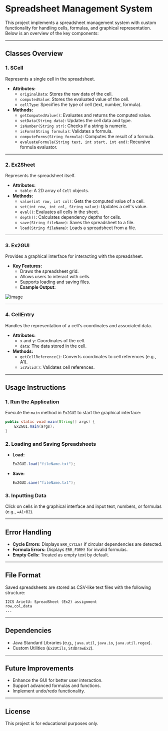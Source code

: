 # Spreadsheet Management System

This project implements a spreadsheet management system with custom functionality for handling cells, formulas, and graphical representation. Below is an overview of the key components:

---

## **Classes Overview**

### **1. SCell**
Represents a single cell in the spreadsheet.
- **Attributes:**
  - `originalData`: Stores the raw data of the cell.
  - `computedValue`: Stores the evaluated value of the cell.
  - `cellType`: Specifies the type of cell (text, number, formula).
- **Methods:**
  - `getComputedValue()`: Evaluates and returns the computed value.
  - `setData(String data)`: Updates the cell data and type.
  - `isNumber(String str)`: Checks if a string is numeric.
  - `isForm(String formula)`: Validates a formula.
  - `computeForms(String formula)`: Computes the result of a formula.
  - `evaluateFormula(String text, int start, int end)`: Recursive formula evaluator.

---

### **2. Ex2Sheet**
Represents the spreadsheet itself.
- **Attributes:**
  - `table`: A 2D array of `Cell` objects.
- **Methods:**
  - `value(int row, int col)`: Gets the computed value of a cell.
  - `set(int row, int col, String value)`: Updates a cell's value.
  - `eval()`: Evaluates all cells in the sheet.
  - `depth()`: Calculates dependency depths for cells.
  - `save(String fileName)`: Saves the spreadsheet to a file.
  - `load(String fileName)`: Loads a spreadsheet from a file.

---

### **3. Ex2GUI**
Provides a graphical interface for interacting with the spreadsheet.
- **Key Features:**
  - Draws the spreadsheet grid.
  - Allows users to interact with cells.
  - Supports loading and saving files.
  - **Example Output:**

![image](https://github.com/user-attachments/assets/c2b49ab3-908d-463a-8430-9c27e330a0e3)

---

### **4. CellEntry**
Handles the representation of a cell's coordinates and associated data.
- **Attributes:**
  - `x` and `y`: Coordinates of the cell.
  - `data`: The data stored in the cell.
- **Methods:**
  - `getCellReference()`: Converts coordinates to cell references (e.g., A1).
  - `isValid()`: Validates cell references.

---

## **Usage Instructions**

### **1. Run the Application**
Execute the `main` method in `Ex2GUI` to start the graphical interface:
```java
public static void main(String[] args) {
    Ex2GUI.main(args);
}
```

### **2. Loading and Saving Spreadsheets**
- **Load:**
  ```java
  Ex2GUI.load("fileName.txt");
  ```
- **Save:**
  ```java
  Ex2GUI.save("fileName.txt");
  ```

### **3. Inputting Data**
Click on cells in the graphical interface and input text, numbers, or formulas (e.g., `=A1+B2`).

---

## **Error Handling**
- **Cycle Errors:** Displays `ERR_CYCLE!` if circular dependencies are detected.
- **Formula Errors:** Displays `ERR_FORM!` for invalid formulas.
- **Empty Cells:** Treated as empty text by default.

---

## **File Format**
Saved spreadsheets are stored as CSV-like text files with the following structure:
```
I2CS ArielU: SpreadSheet (Ex2) assignment
row,col,data
...
```

---

## **Dependencies**
- Java Standard Libraries (e.g., `java.util`, `java.io`, `java.util.regex`).
- Custom Utilities (`Ex2Utils`, `StdDrawEx2`).

---

## **Future Improvements**
- Enhance the GUI for better user interaction.
- Support advanced formulas and functions.
- Implement undo/redo functionality.

---

## **License**
This project is for educational purposes only.
